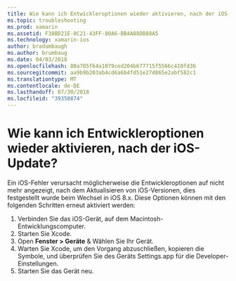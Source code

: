 ```yaml
---
title: Wie kann ich Entwickleroptionen wieder aktivieren, nach der iOS-Update?
ms.topic: troubleshooting
ms.prod: xamarin
ms.assetid: F38BD21E-0C21-43FF-80A6-BB4A88DB88A5
ms.technology: xamarin-ios
author: bradumbaugh
ms.author: brumbaug
ms.date: 04/03/2018
ms.openlocfilehash: 80a705f64a1079ced204b677715f5566c410fd36
ms.sourcegitcommit: aa9b9b203ab4cd6a6b4fd51e27d865e2abf582c1
ms.translationtype: MT
ms.contentlocale: de-DE
ms.lasthandoff: 07/30/2018
ms.locfileid: "39350874"
---
```

# <a name="how-can-i-reenable-developer-options-after-updating-ios"></a>Wie kann ich Entwickleroptionen wieder aktivieren, nach der iOS-Update?

Ein iOS-Fehler verursacht möglicherweise die Entwickleroptionen auf nicht mehr angezeigt, nach dem Aktualisieren von iOS-Versionen, dies festgestellt wurde beim Wechsel in iOS 8.x. Diese Optionen können mit den folgenden Schritten erneut aktiviert werden:

1. Verbinden Sie das iOS-Gerät, auf dem Macintosh-Entwicklungscomputer.
2. Starten Sie Xcode.
3. Open **Fenster > Geräte** & Wählen Sie Ihr Gerät.
4. Warten Sie Xcode, um den Vorgang abzuschließen, kopieren die Symbole, und überprüfen Sie des Geräts Settings.app für die Developer-Einstellungen.
5. Starten Sie das Gerät neu.
